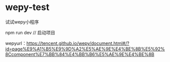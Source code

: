 # wepy-test
试试wepy小程序

npm run dev // 启动项目

wepyurl：https://tencent.github.io/wepy/document.html#/?id=page%E9%A1%B5%E9%9D%A2%E5%AE%9E%E4%BE%8B%E5%92%8Ccomponent%E7%BB%84%E4%BB%B6%E5%AE%9E%E4%BE%8B

